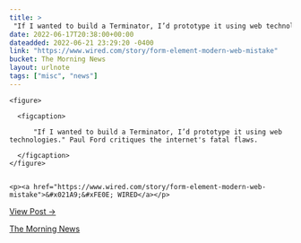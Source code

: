 ```yaml
---
title: > 
 "If I wanted to build a Terminator, I’d prototype it using web technologies." Paul Ford critiques the internet's fatal flaws.
date: 2022-06-17T20:38:00+00:00
dateadded: 2022-06-21 23:29:20 -0400
link: "https://www.wired.com/story/form-element-modern-web-mistake"
bucket: The Morning News
layout: urlnote
tags: ["misc", "news"]
--- 
```




  
    
  

  
    <figure>
      
      <figcaption>
        
          "If I wanted to build a Terminator, I’d prototype it using web technologies." Paul Ford critiques the internet's fatal flaws.
        
      </figcaption>
    </figure>

    
    <p><a href="https://www.wired.com/story/form-element-modern-web-mistake">&#x021A9;&#xFE0E; WIRED</a></p>
    
  
  <p><a href="https://themorningnews.org/p/paul-ford-critiques-the-internets-fatal-flaws">View Post &rarr;</a></p>



 <!-- end excerpt --> 
<div class='bucket'><a class='internal-link' href='/buckets/the-morning-news'>The Morning News</a></div> 

